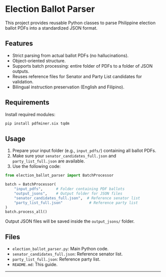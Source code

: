 
# Election Ballot Parser

This project provides reusable Python classes to parse Philippine election ballot PDFs into a standardized JSON format.

## Features

- Strict parsing from actual ballot PDFs (no hallucinations).
- Object-oriented structure.
- Supports batch processing: entire folder of PDFs to a folder of JSON outputs.
- Reuses reference files for Senator and Party List candidates for validation.
- Bilingual instruction preservation (English and Filipino).

## Requirements

Install required modules:

```bash
pip install pdfminer.six tqdm
```

## Usage

1. Prepare your input folder (e.g., `input_pdfs/`) containing all ballot PDFs.
2. Make sure your `senator_candidates_full.json` and `party_list_full.json` are available.
3. Use the following code:

```python
from election_ballot_parser import BatchProcessor

batch = BatchProcessor(
    "input_pdfs",      # Folder containing PDF ballots
    "output_jsons",    # Output folder for JSON files
    "senator_candidates_full.json",  # Reference senator list
    "party_list_full.json"            # Reference party list
)
batch.process_all()
```

Output JSON files will be saved inside the `output_jsons/` folder.

## Files

- `election_ballot_parser.py`: Main Python code.
- `senator_candidates_full.json`: Reference senator list.
- `party_list_full.json`: Reference party list.
- `README.md`: This guide.

---
